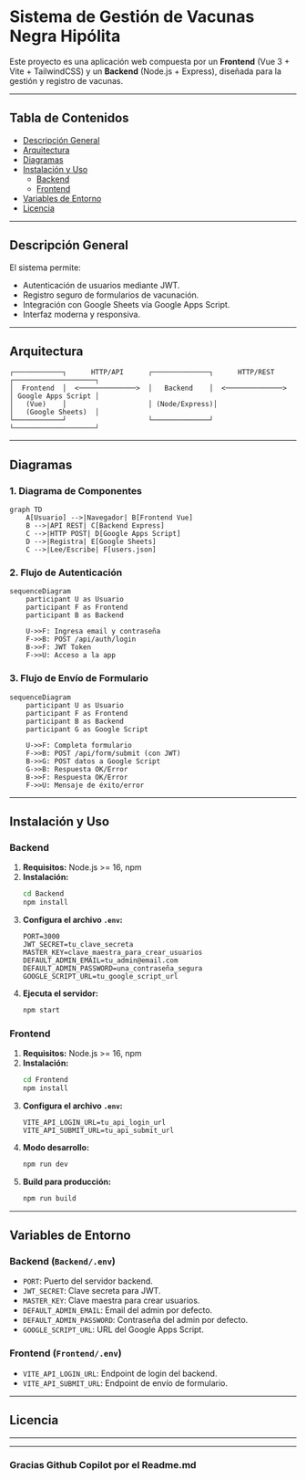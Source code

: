 # Sistema de Gestión de Vacunas Negra Hipólita

Este proyecto es una aplicación web compuesta por un **Frontend** (Vue 3 + Vite + TailwindCSS) y un **Backend** (Node.js + Express), diseñada para la gestión y registro de vacunas.

---

## Tabla de Contenidos

- [Descripción General](#descripción-general)
- [Arquitectura](#arquitectura)
- [Diagramas](#diagramas)
- [Instalación y Uso](#instalación-y-uso)
  - [Backend](#backend)
  - [Frontend](#frontend)
- [Variables de Entorno](#variables-de-entorno)
- [Licencia](#licencia)

---

## Descripción General

El sistema permite:
- Autenticación de usuarios mediante JWT.
- Registro seguro de formularios de vacunación.
- Integración con Google Sheets vía Google Apps Script.
- Interfaz moderna y responsiva.

---

## Arquitectura

```
┌────────────┐      HTTP/API      ┌──────────────┐      HTTP/REST      ┌────────────────────┐
│  Frontend  │  <──────────────>  │   Backend    │  <──────────────>   │ Google Apps Script │
│   (Vue)    │                    │ (Node/Express)│                   │   (Google Sheets)  │
└────────────┘                    └──────────────┘                     └────────────────────┘
```

---

## Diagramas

### 1. Diagrama de Componentes

```mermaid
graph TD
    A[Usuario] -->|Navegador| B[Frontend Vue]
    B -->|API REST| C[Backend Express]
    C -->|HTTP POST| D[Google Apps Script]
    D -->|Registra| E[Google Sheets]
    C -->|Lee/Escribe| F[users.json]
```

### 2. Flujo de Autenticación

```mermaid
sequenceDiagram
    participant U as Usuario
    participant F as Frontend
    participant B as Backend

    U->>F: Ingresa email y contraseña
    F->>B: POST /api/auth/login
    B->>F: JWT Token
    F->>U: Acceso a la app
```

### 3. Flujo de Envío de Formulario

```mermaid
sequenceDiagram
    participant U as Usuario
    participant F as Frontend
    participant B as Backend
    participant G as Google Script

    U->>F: Completa formulario
    F->>B: POST /api/form/submit (con JWT)
    B->>G: POST datos a Google Script
    G->>B: Respuesta OK/Error
    B->>F: Respuesta OK/Error
    F->>U: Mensaje de éxito/error
```

---

## Instalación y Uso

### Backend

1. **Requisitos:** Node.js >= 16, npm
2. **Instalación:**
    ```sh
    cd Backend
    npm install
    ```
3. **Configura el archivo `.env`:**
    ```
    PORT=3000
    JWT_SECRET=tu_clave_secreta
    MASTER_KEY=clave_maestra_para_crear_usuarios
    DEFAULT_ADMIN_EMAIL=tu_admin@email.com
    DEFAULT_ADMIN_PASSWORD=una_contraseña_segura
    GOOGLE_SCRIPT_URL=tu_google_script_url
    ```
4. **Ejecuta el servidor:**
    ```sh
    npm start
    ```

### Frontend

1. **Requisitos:** Node.js >= 16, npm
2. **Instalación:**
    ```sh
    cd Frontend
    npm install
    ```
3. **Configura el archivo `.env`:**
    ```
    VITE_API_LOGIN_URL=tu_api_login_url
    VITE_API_SUBMIT_URL=tu_api_submit_url
    ```
4. **Modo desarrollo:**
    ```sh
    npm run dev
    ```
5. **Build para producción:**
    ```sh
    npm run build
    ```

---

## Variables de Entorno

### Backend (`Backend/.env`)
- `PORT`: Puerto del servidor backend.
- `JWT_SECRET`: Clave secreta para JWT.
- `MASTER_KEY`: Clave maestra para crear usuarios.
- `DEFAULT_ADMIN_EMAIL`: Email del admin por defecto.
- `DEFAULT_ADMIN_PASSWORD`: Contraseña del admin por defecto.
- `GOOGLE_SCRIPT_URL`: URL del Google Apps Script.

### Frontend (`Frontend/.env`)
- `VITE_API_LOGIN_URL`: Endpoint de login del backend.
- `VITE_API_SUBMIT_URL`: Endpoint de envío de formulario.

---

## Licencia

------

---

### Gracias Github Copilot por el Readme.md
